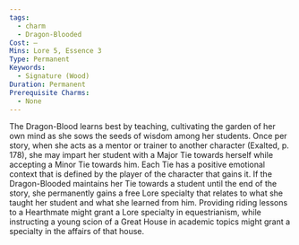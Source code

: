 ```yaml
---
tags:
  - charm
  - Dragon-Blooded
Cost: —
Mins: Lore 5, Essence 3
Type: Permanent
Keywords:
  - Signature (Wood)
Duration: Permanent
Prerequisite Charms:
  - None
---
```

The Dragon-Blood learns best by teaching, cultivating the garden of her own mind as she sows the seeds of wisdom among her students. Once per story, when she acts as a mentor or trainer to another character (Exalted, p. 178), she may impart her student with a Major Tie towards herself while accepting a Minor Tie towards him. Each Tie has a positive emotional context that is defined by the player of the character that gains it. If the Dragon-Blooded maintains her Tie towards a student until the end of the story, she permanently gains a free Lore specialty that relates to what she taught her student and what she learned from him. Providing riding lessons to a Hearthmate might grant a Lore specialty in equestrianism, while instructing a young scion of a Great House in academic topics might grant a specialty in the affairs of that house.